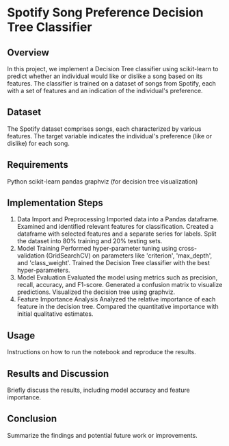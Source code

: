 # Spotify Song Preference Decision Tree Classifier
## Overview

In this project, we implement a Decision Tree classifier using scikit-learn to predict whether an individual would like or dislike a song based on its features. The classifier is trained on a dataset of songs from Spotify, each with a set of features and an indication of the individual's preference.

## Dataset

The Spotify dataset comprises songs, each characterized by various features. The target variable indicates the individual's preference (like or dislike) for each song.

## Requirements

Python
scikit-learn
pandas
graphviz (for decision tree visualization)
## Implementation Steps

1. Data Import and Preprocessing
Imported data into a Pandas dataframe.
Examined and identified relevant features for classification.
Created a dataframe with selected features and a separate series for labels.
Split the dataset into 80% training and 20% testing sets.
2. Model Training
Performed hyper-parameter tuning using cross-validation (GridSearchCV) on parameters like 'criterion', 'max_depth', and 'class_weight'.
Trained the Decision Tree classifier with the best hyper-parameters.
3. Model Evaluation
Evaluated the model using metrics such as precision, recall, accuracy, and F1-score.
Generated a confusion matrix to visualize predictions.
Visualized the decision tree using graphviz.
4. Feature Importance Analysis
Analyzed the relative importance of each feature in the decision tree.
Compared the quantitative importance with initial qualitative estimates.

## Usage

Instructions on how to run the notebook and reproduce the results.

## Results and Discussion

Briefly discuss the results, including model accuracy and feature importance.

## Conclusion

Summarize the findings and potential future work or improvements.

